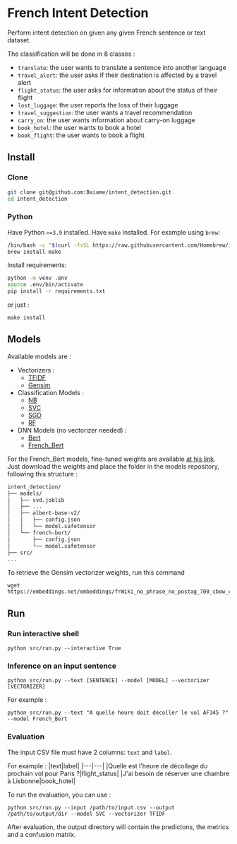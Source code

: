 # French Intent Detection

Perform intent detection on given any given French sentence or text dataset.

The classification will be done in 8 classes :
- `translate`: the user wants to translate a sentence into another language
- `travel_alert`: the user asks if their destination is affected by a travel alert
- `flight_status`: the user asks for information about the status of their flight
- `lost_luggage`: the user reports the loss of their luggage
- `travel_suggestion`: the user wants a travel recommendation
- `carry_on`: the user wants information about carry-on luggage
- `book_hotel`: the user wants to book a hotel
- `book_flight`: the user wants to book a flight

## Install

### Clone

```bash
git clone git@github.com:Baiame/intent_detection.git
cd intent_detection
```

### Python

Have Python `>=3.9` installed.
Have `make` installed. For example using `brew`:
```bash
/bin/bash -c "$(curl -fsSL https://raw.githubusercontent.com/Homebrew/install/HEAD/install.sh)"
brew install make
```

Install requirements:
```bash
python -m venv .env
source .env/bin/activate
pip install -r requirements.txt
```

or just :
```
make install
```

## Models
Available models are :
- Vectorizers :
  - [TFIDF](https://medium.com/@cmukesh8688/tf-idf-vectorizer-scikit-learn-dbc0244a911a)
  - [Gensim](https://fauconnier.github.io/)
- Classification Models :
  - [NB](https://scikit-learn.org/stable/modules/generated/sklearn.naive_bayes.MultinomialNB.html)
  - [SVC](https://scikit-learn.org/stable/modules/generated/sklearn.svm.SVC.html)
  - [SGD](https://scikit-learn.org/stable/modules/generated/sklearn.linear_model.SGDClassifier.html)
  - [RF](https://scikit-learn.org/stable/modules/generated/sklearn.ensemble.RandomForestClassifier.html)
- DNN Models (no vectorizer needed) :
  - [Bert](https://huggingface.co/albert/albert-base-v2)
  - [French_Bert](https://huggingface.co/dbmdz/bert-base-french-europeana-cased)


For the French_Bert models, fine-tuned weights are available [at his link](https://we.tl/t-FxKdwjOnw4).
Just download the weights and place the folder in the models repository, following this structure :

```md
intent_detection/
├── models/
│   ├── svd.joblib
│   ├── ...
│   ├── albert-base-v2/
│   │   ├── config.json
│   │   └── model.safetensor
│   └── french-bert/
│       ├── config.json
│       └── model.safetensor
├── src/
...
```

To retrieve the Gensim vectorizer weights, run this command
```
wget https://embeddings.net/embeddings/frWiki_no_phrase_no_postag_700_cbow_cut100.bin
```

## Run
### Run interactive shell
```
python src/run.py --interactive True
```

### Inference on an input sentence
```
python src/run.py --text [SENTENCE] --model [MODEL] --vectorizer [VECTORIZER]
```

For example :
```
python src/run.py --text "A quelle heure doit décoller le vol AF345 ?" --model French_Bert
```

### Evaluation
The input CSV file must have 2 columns: `text` and `label`.

For example :
|text|label|
|---|---|
|Quelle est l'heure de décollage du prochain vol pour Paris ?|flight_status|
|J'ai besoin de réserver une chambre à Lisbonne|book_hotel|

To run the evaluation, you can use :
```
python src/run.py --input /path/to/input.csv --output /path/to/output/dir --model SVC --vectorizer TFIDF
```
After evaluation, the output directory will contain the predictons, the metrics and a confusion matrix.